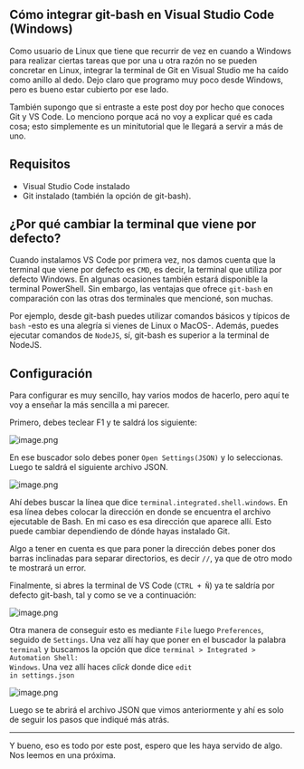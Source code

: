 ## Cómo integrar git-bash en Visual Studio Code (Windows)

Como usuario de Linux que tiene que recurrir de vez en cuando a Windows para realizar ciertas tareas que por una u otra razón no se pueden concretar en Linux, integrar la terminal de Git en Visual Studio me ha caído como anillo al dedo. Dejo claro que programo muy poco desde Windows, pero es bueno estar cubierto por ese lado.

También supongo que si entraste a este post doy por hecho que conoces Git y VS Code. Lo menciono porque acá no voy a explicar qué es cada cosa; esto simplemente es un minitutorial que le llegará a servir a más de uno.

## Requisitos

* Visual Studio Code instalado
* Git instalado (también la opción de git-bash).

## ¿Por qué cambiar la terminal que viene por defecto?

Cuando instalamos VS Code por primera vez, nos damos cuenta que la terminal que viene por defecto es <code>CMD</code>, es decir, la terminal que utiliza por defecto Windows. En algunas ocasiones también estará disponible la terminal PowerShell. Sin embargo, las ventajas que ofrece <code>git-bash</code> en comparación con las otras dos terminales que mencioné, son muchas.

Por ejemplo, desde git-bash puedes utilizar comandos básicos y típicos de <code>bash</code> -esto es una alegría si vienes de Linux o MacOS-. Además, puedes ejecutar comandos de <code>NodeJS</code>, sí, git-bash es superior a la terminal de NodeJS.

## Configuración

Para configurar es muy sencillo, hay varios modos de hacerlo, pero aquí te voy a enseñar la más sencilla a mi parecer.

Primero, debes teclear F1 y te saldrá los siguiente:

![image.png](https://cdn.hashnode.com/res/hashnode/image/upload/v1613777756139/wInHHlrmN.png)

En ese buscador solo debes poner <code>Open Settings(JSON)</code> y lo seleccionas. Luego te saldrá el siguiente archivo JSON.


![image.png](https://cdn.hashnode.com/res/hashnode/image/upload/v1613777978477/ZV75xMA82.png)

Ahí debes buscar la línea que dice <code>terminal.integrated.shell.windows</code>. En esa línea debes colocar la dirección en donde se encuentra el archivo ejecutable de Bash. En mi caso es esa dirección que aparece allí. Esto puede cambiar dependiendo de dónde hayas instalado Git.

Algo a tener en cuenta es que para poner la dirección debes poner dos barras inclinadas para separar directorios, es decir <code>//</code>, ya que de otro modo te mostrará un error.

Finalmente, si abres la terminal de VS Code (<code>CTRL + Ñ</code>) ya te saldría por defecto git-bash, tal y como se ve a continuación:

![image.png](https://cdn.hashnode.com/res/hashnode/image/upload/v1613778278601/6nHp-qHlP.png)

Otra manera de conseguir esto es mediante <code>File</code> luego <code>Preferences</code>, seguido de <code>Settings</code>. Una vez allí hay que poner en el buscador la palabra <code>terminal</code> y buscamos la opción que dice <code>terminal > Integrated > Automation Shell: Windows</code>. Una vez allí haces *click* donde dice <code>edit in settings.json</code>

![image.png](https://cdn.hashnode.com/res/hashnode/image/upload/v1613778810573/U7Uqqm1Tb.png)

Luego se te abrirá el archivo JSON que vimos anteriormente y ahí es solo de seguir los pasos que indiqué más atrás.

___

Y bueno, eso es todo por este post, espero que les haya servido de algo. Nos leemos en una próxima.